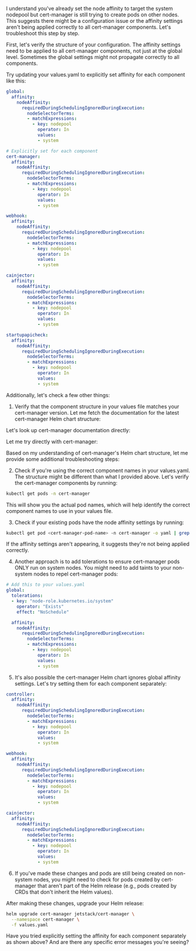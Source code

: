 I understand you've already set the node affinity to target the system nodepool but cert-manager is still trying to create pods on other nodes. This suggests there might be a configuration issue or the affinity settings aren't being applied correctly to all cert-manager components. Let's troubleshoot this step by step.

First, let's verify the structure of your configuration. The affinity settings need to be applied to all cert-manager components, not just at the global level. Sometimes the global settings might not propagate correctly to all components.

Try updating your values.yaml to explicitly set affinity for each component like this:

```yaml
global:
  affinity:
    nodeAffinity:
      requiredDuringSchedulingIgnoredDuringExecution:
        nodeSelectorTerms:
        - matchExpressions:
          - key: nodepool
            operator: In
            values:
            - system

# Explicitly set for each component
cert-manager:
  affinity:
    nodeAffinity:
      requiredDuringSchedulingIgnoredDuringExecution:
        nodeSelectorTerms:
        - matchExpressions:
          - key: nodepool
            operator: In
            values:
            - system

webhook:
  affinity:
    nodeAffinity:
      requiredDuringSchedulingIgnoredDuringExecution:
        nodeSelectorTerms:
        - matchExpressions:
          - key: nodepool
            operator: In
            values:
            - system

cainjector:
  affinity:
    nodeAffinity:
      requiredDuringSchedulingIgnoredDuringExecution:
        nodeSelectorTerms:
        - matchExpressions:
          - key: nodepool
            operator: In
            values:
            - system

startupapicheck:
  affinity:
    nodeAffinity:
      requiredDuringSchedulingIgnoredDuringExecution:
        nodeSelectorTerms:
        - matchExpressions:
          - key: nodepool
            operator: In
            values:
            - system
```

Additionally, let's check a few other things:

1. Verify that the component structure in your values file matches your cert-manager version. Let me fetch the documentation for the latest cert-manager Helm chart structure:

Let's look up cert-manager documentation directly:

Let me try directly with cert-manager:

Based on my understanding of cert-manager's Helm chart structure, let me provide some additional troubleshooting steps:

2. Check if you're using the correct component names in your values.yaml. The structure might be different than what I provided above. Let's verify the cert-manager components by running:

```bash
kubectl get pods -n cert-manager
```

This will show you the actual pod names, which will help identify the correct component names to use in your values file.

3. Check if your existing pods have the node affinity settings by running:

```bash
kubectl get pod <cert-manager-pod-name> -n cert-manager -o yaml | grep -A15 affinity
```

If the affinity settings aren't appearing, it suggests they're not being applied correctly.

4. Another approach is to add tolerations to ensure cert-manager pods ONLY run on system nodes. You might need to add taints to your non-system nodes to repel cert-manager pods:

```yaml
# Add this to your values.yaml
global:
  tolerations:
  - key: "node-role.kubernetes.io/system"
    operator: "Exists"
    effect: "NoSchedule"

  affinity:
    nodeAffinity:
      requiredDuringSchedulingIgnoredDuringExecution:
        nodeSelectorTerms:
        - matchExpressions:
          - key: nodepool
            operator: In
            values:
            - system
```

5. It's also possible the cert-manager Helm chart ignores global affinity settings. Let's try setting them for each component separately:

```yaml
controller:
  affinity:
    nodeAffinity:
      requiredDuringSchedulingIgnoredDuringExecution:
        nodeSelectorTerms:
        - matchExpressions:
          - key: nodepool
            operator: In
            values:
            - system

webhook:
  affinity:
    nodeAffinity:
      requiredDuringSchedulingIgnoredDuringExecution:
        nodeSelectorTerms:
        - matchExpressions:
          - key: nodepool
            operator: In
            values:
            - system

cainjector:
  affinity:
    nodeAffinity:
      requiredDuringSchedulingIgnoredDuringExecution:
        nodeSelectorTerms:
        - matchExpressions:
          - key: nodepool
            operator: In
            values:
            - system
```

6. If you've made these changes and pods are still being created on non-system nodes, you might need to check for pods created by cert-manager that aren't part of the Helm release (e.g., pods created by CRDs that don't inherit the Helm values).

After making these changes, upgrade your Helm release:

```bash
helm upgrade cert-manager jetstack/cert-manager \
  --namespace cert-manager \
  -f values.yaml
```

Have you tried explicitly setting the affinity for each component separately as shown above? And are there any specific error messages you're seeing?